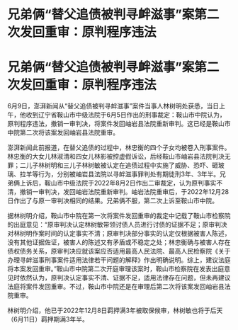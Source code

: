 # 兄弟俩“替父追债被判寻衅滋事”案第二次发回重审：原判程序违法

# 兄弟俩“替父追债被判寻衅滋事”案第二次发回重审：原判程序违法

6月9日，澎湃新闻从“替父追债被判寻衅滋事”案件当事人林树明处获悉，当日上午，他收到辽宁省鞍山市中级法院于6月5日作出的刑事裁定：鞍山市中院认为，原判程序违法，撤销一审判决，将案件发回岫岩县法院重新审判。这已经是鞍山市中院第二次将该案发回岫岩县法院重审。

澎湃新闻此前报道，在替父追债的过程中，林忠衡的四个子女均被卷入刑事案件。林忠衡的大女儿林淑清和四女儿林影被控虚假诉讼，后经鞍山市岫岩县法院判决无罪；二儿子林树明和三儿子林树敏被认定在追债过程中实施了威胁、恐吓、砸玻璃、拉羊等行为，分别被岫岩县法院以寻衅滋事罪判处有期徒刑3年、3年半。兄弟俩上诉后，鞍山市中级法院于2022年8月2日作出二审裁定，认为原判事实不清，撤销一审判决，发回岫岩法院重新审判。岫岩法院重审后，于2022年12月28日作出了与原一审判决相同的结果。兄弟俩不服，第二次上诉至鞍山市中院。

据林树明介绍，鞍山市中院在第一次将案件发回重审的裁定中记载了鞍山市检察院的出庭意见：“原审判决认定林树敏带领讨债人员进行讨债的证据不足；原审判决对林树明作案时间的认定事实不清；原审判决部分事实的认定仅根据被害人陈述，没有其他证据佐证，被害人的陈述又有矛盾或不稳定之处；林忠衡确与被害人存在债权债务关系，原审判决应就该案应否适用最高人民法院、最高人民检察院《关于办理寻衅滋事刑事案件适用法律若干问题的解释》作出明确说明。综上，建议法庭将本案发回重审。”鞍山市中院第二次开庭审理该案时，鞍山市检察院在发表出庭意见时依然认为，原判决认定事实不清、证据不足，适用法律存在问题，但未再建议法庭将案件发回重审。不过，鞍山市中院还是在审理后第二次将该案发回岫岩县法院重审。

林树明介绍，他已于2022年12月8日羁押满3年被取保候审，林树敏也将于后天（6月11日）羁押期满3年半。

